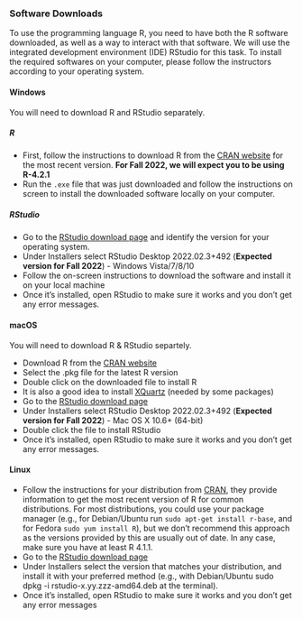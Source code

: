 
### Software Downloads

To use the programming language R, you need to have both the R software downloaded, as well as a way to interact with that software. We will use the integrated development environment (IDE) RStudio for this task. To install the required softwares on your computer, please follow the instructors according to your operating system. 

#### Windows

You will need to download R and RStudio separately. 

##### R

* First, follow the instructions to download R from the [CRAN website](https://cran.r-project.org/bin/windows/base/) for the most recent version. **For Fall 2022, we will expect you to be using R-4.2.1**
* Run the `.exe` file that was just downloaded and follow the instructions on screen to install the downloaded software locally on your computer. 

##### RStudio

* Go to the [RStudio download page](https://www.rstudio.com/products/rstudio/download/#download) and identify the version for your operating system. 
* Under Installers select RStudio Desktop 2022.02.3+492 (**Expected version for Fall 2022**) - Windows Vista/7/8/10 
* Follow the on-screen instructions to download the software and install it on your local machine
* Once it’s installed, open RStudio to make sure it works and you don’t get any error messages.

#### macOS

You will need to download R & RStudio separtely. 

* Download R from the [CRAN website](http://cran.r-project.org/bin/macosx/)
* Select the .pkg file for the latest R version
* Double click on the downloaded file to install R
* It is also a good idea to install [XQuartz](https://www.xquartz.org/) (needed by some packages)
* Go to the [RStudio download page](https://www.rstudio.com/products/rstudio/download/#download)
* Under Installers select RStudio Desktop 2022.02.3+492 (**Expected version for Fall 2022**) - Mac OS X 10.6+ (64-bit) 
* Double click the file to install RStudio
* Once it’s installed, open RStudio to make sure it works and you don’t get any error messages.

#### Linux

* Follow the instructions for your distribution from [CRAN](https://cloud.r-project.org/bin/linux), they provide information to get the most recent version of R for common distributions. For most distributions, you could use your package manager (e.g., for Debian/Ubuntu run `sudo apt-get install r-base`, and for Fedora `sudo yum install R`), but we don’t recommend this approach as the versions provided by this are usually out of date. In any case, make sure you have at least R 4.1.1.
* Go to the [RStudio download page](https://www.rstudio.com/products/rstudio/download/#download)
* Under Installers select the version that matches your distribution, and install it with your preferred method (e.g., with Debian/Ubuntu sudo dpkg -i rstudio-x.yy.zzz-amd64.deb at the terminal).
* Once it’s installed, open RStudio to make sure it works and you don’t get any error messages